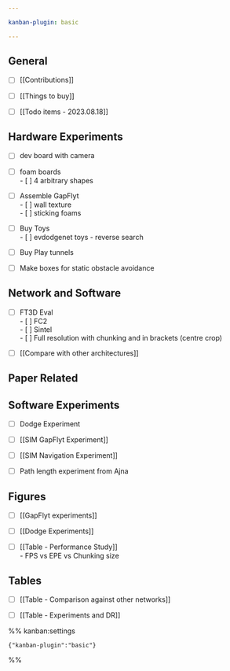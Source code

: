 ```yaml
---

kanban-plugin: basic

---
```


## General

- [ ] [[Contributions]]
- [ ] [[Things to buy]]
- [ ] [[Todo items - 2023.08.18]]


## Hardware Experiments

- [ ] dev board with camera
- [ ] foam boards <br>- [ ] 4 arbitrary shapes
- [ ] Assemble GapFlyt<br>- [ ] wall texture<br>- [ ] sticking foams
- [ ] Buy Toys<br>- [ ] evdodgenet toys - reverse search
- [ ] Buy Play tunnels
- [ ] Make boxes for static obstacle avoidance


## Network and Software

- [ ] FT3D Eval<br>- [ ] FC2<br>- [ ] Sintel<br>- [ ] Full resolution with chunking and in brackets (centre crop)
- [ ] [[Compare with other architectures]]


## Paper Related



## Software Experiments

- [ ] Dodge Experiment
- [ ] [[SIM GapFlyt Experiment]]
- [ ] [[SIM Navigation Experiment]]
- [ ] Path length experiment from Ajna


## Figures

- [ ] [[GapFlyt experiments]]
- [ ] [[Dodge Experiments]]
- [ ] [[Table - Performance Study]]<br>- FPS vs EPE vs Chunking size


## Tables

- [ ] [[Table - Comparison against other networks]]
- [ ] [[Table - Experiments and DR]]




%% kanban:settings
```
{"kanban-plugin":"basic"}
```
%%